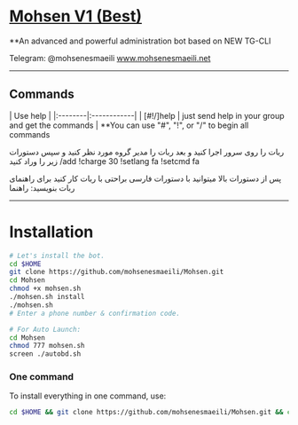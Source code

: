 # [Mohsen V1 (Best)](https://telegram.me/mohsenesmaeili)

**An advanced and powerful administration bot based on NEW TG-CLI

Telegram: @mohsenesmaeili
www.mohsenesmaeili.net

* * *

## Commands

| Use help |
|:--------|:------------|
| [#!/]help | just send help in your group and get the commands |
**You can use "#", "!", or "/" to begin all commands

ربات را روی سرور اجرا کنید و
 بعد ربات را مدیر گروه مورد نظر کنید و سپس دستورات زیر را وراد کنید
/add
!charge 30
!setlang fa
!setcmd fa

پس از دستورات بالا میتوانید با دستورات فارسی براحتی با ربات کار کنید
برای راهنمای ربات بنویسید: راهنما





* * *

# Installation

```sh
# Let's install the bot.
cd $HOME
git clone https://github.com/mohsenesmaeili/Mohsen.git
cd Mohsen
chmod +x mohsen.sh
./mohsen.sh install
./mohsen.sh 
# Enter a phone number & confirmation code.

# For Auto Launch:
cd Mohsen
chmod 777 mohsen.sh
screen ./autobd.sh
```
### One command
To install everything in one command, use:
```sh
cd $HOME && git clone https://github.com/mohsenesmaeili/Mohsen.git && cd Mohsen && chmod +x mohsen.sh && ./mohsen.sh install && ./mohsen.sh

